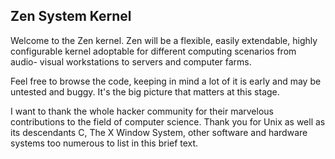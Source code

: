 Zen System Kernel
-----------------

Welcome to the Zen kernel. Zen will be a flexible, easily extendable, highly
configurable kernel adoptable for different computing scenarios from audio-
visual workstations to servers and computer farms.

Feel free to browse the code, keeping in mind a lot of it is early and may be
untested and buggy. It's the big picture that matters at this stage.

I want to thank the whole hacker community for their marvelous contributions to
the field of computer science. Thank you for Unix as well as its descendants
C, The X Window System, other software and hardware systems too numerous to list
in this brief text.

